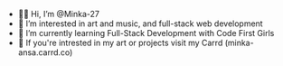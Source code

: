 - 👋🏾 Hi, I’m @Minka-27
- 👀 I’m interested in art and music, and full-stack web development
- 🌱 I’m currently learning Full-Stack Development with Code First Girls
- 💞️ If you're intrested in my art or projects visit my Carrd (minka-ansa.carrd.co)

<!---
Minka-27/Minka-27 is a ✨ special ✨ repository because its `README.md` (this file) appears on your GitHub profile.
You can click the Preview link to take a look at your changes.
--->
